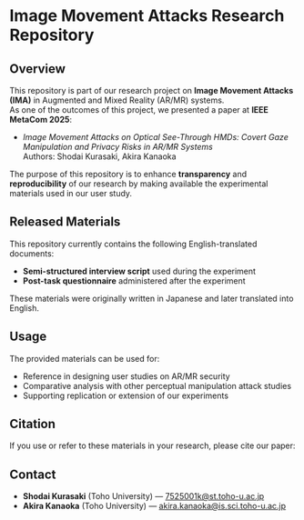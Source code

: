 # Image Movement Attacks Research Repository

## Overview
This repository is part of our research project on **Image Movement Attacks (IMA)** in Augmented and Mixed Reality (AR/MR) systems.  
As one of the outcomes of this project, we presented a paper at **IEEE MetaCom 2025**:

- *Image Movement Attacks on Optical See-Through HMDs: Covert Gaze Manipulation and Privacy Risks in AR/MR Systems*  
  Authors: Shodai Kurasaki, Akira Kanaoka  

The purpose of this repository is to enhance **transparency** and **reproducibility** of our research by making available the experimental materials used in our user study.

## Released Materials
This repository currently contains the following English-translated documents:
- **Semi-structured interview script** used during the experiment  
- **Post-task questionnaire** administered after the experiment

These materials were originally written in Japanese and later translated into English.

## Usage
The provided materials can be used for:
- Reference in designing user studies on AR/MR security
- Comparative analysis with other perceptual manipulation attack studies
- Supporting replication or extension of our experiments


## Citation
If you use or refer to these materials in your research, please cite our paper:

## Contact
- **Shodai Kurasaki** (Toho University) — 7525001k@st.toho-u.ac.jp  
- **Akira Kanaoka** (Toho University) — akira.kanaoka@is.sci.toho-u.ac.jp